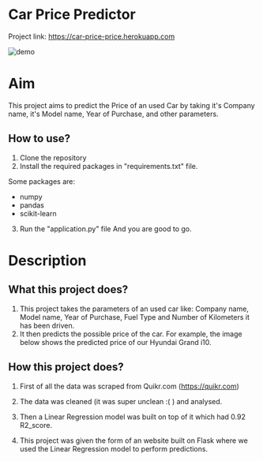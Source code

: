 # Car Price Predictor

Project link: https://car-price-price.herokuapp.com


![demo](https://github.com/bhuriamohit/car_price_predictor/assets/96821555/9d0a72eb-b840-4fce-848d-5f653f74dfb3)


# Aim

This project aims to predict the Price of an used Car by taking it's Company name, it's Model name, Year of Purchase, and other parameters.



## How to use?

1. Clone the repository
2. Install the required packages in "requirements.txt" file.

Some packages are:
 - numpy 
 - pandas 
 - scikit-learn

3. Run the "application.py" file
And you are good to go. 

# Description

## What this project does?

1. This project takes the parameters of an used car like: Company name, Model name, Year of Purchase, Fuel Type and Number of Kilometers it has been driven.
2. It then predicts the possible price of the car. For example, the image below shows the predicted price of our Hyundai Grand i10. 



## How this project does?

1. First of all the data was scraped from Quikr.com (https://quikr.com) 


2. The data was cleaned (it was super unclean :( ) and analysed.

3. Then a Linear Regression model was built on top of it which had 0.92 R2_score.



4. This project was given the form of an website built on Flask where we used the Linear Regression model to perform predictions.

